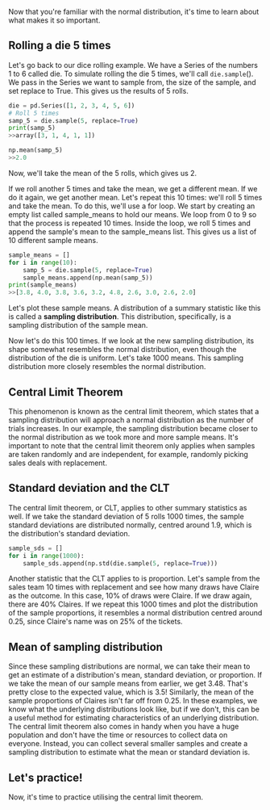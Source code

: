 Now that you're familiar with the normal distribution, it's time to learn about what makes it so important.
## Rolling a die 5 times
Let's go back to our dice rolling example. We have a Series of the numbers 1 to 6 called die. To simulate rolling the die 5 times, we'll call `die.sample`(). We pass in the Series we want to sample from, the size of the sample, and set replace to True. This gives us the results of 5 rolls. 
```Python
die = pd.Series([1, 2, 3, 4, 5, 6])
# Roll 5 times
samp_5 = die.sample(5, replace=True)
print(samp_5)
>>array([3, 1, 4, 1, 1])

np.mean(samp_5)
>>2.0
```
Now, we'll take the mean of the 5 rolls, which gives us 2.

If we roll another 5 times and take the mean, we get a different mean. If we do it again, we get another mean. Let's repeat this 10 times: we'll roll 5 times and take the mean. To do this, we'll use a for loop. We start by creating an empty list called sample_means to hold our means. We loop from 0 to 9 so that the process is repeated 10 times. Inside the loop, we roll 5 times and append the sample's mean to the sample_means list. This gives us a list of 10 different sample means. 
```Python
sample_means = []
for i in range(10):
	samp_5 = die.sample(5, replace=True)
	sample_means.append(np.mean(samp_5))
print(sample_means)
>>[3.8, 4.0, 3.8, 3.6, 3.2, 4.8, 2.6, 3.0, 2.6, 2.0]
```
Let's plot these sample means.
A distribution of a summary statistic like this is called a **sampling distribution**. This distribution, specifically, is a sampling distribution of the sample mean.

Now let's do this 100 times. If we look at the new sampling distribution, its shape somewhat resembles the normal distribution, even though the distribution of the die is uniform. Let's take 1000 means. This sampling distribution more closely resembles the normal distribution.
## Central Limit Theorem
This phenomenon is known as the central limit theorem, which states that a sampling distribution will approach a normal distribution as the number of trials increases. In our example, the sampling distribution became closer to the normal distribution as we took more and more sample means. It's important to note that the central limit theorem only applies when samples are taken randomly and are independent, for example, randomly picking sales deals with replacement.
## Standard deviation and the CLT
The central limit theorem, or CLT, applies to other summary statistics as well. If we take the standard deviation of 5 rolls 1000 times, the sample standard deviations are distributed normally, centred around 1.9, which is the distribution's standard deviation.
```Python
sample_sds = []
for i in range(1000):
	sample_sds.append(np.std(die.sample(5, replace=True)))
```
Another statistic that the CLT applies to is proportion. Let's sample from the sales team 10 times with replacement and see how many draws have Claire as the outcome. In this case, 10% of draws were Claire. If we draw again, there are 40% Claires. If we repeat this 1000 times and plot the distribution of the sample proportions, it resembles a normal distribution centred around 0.25, since Claire's name was on 25% of the tickets.
## Mean of sampling distribution
Since these sampling distributions are normal, we can take their mean to get an estimate of a distribution's mean, standard deviation, or proportion. If we take the mean of our sample means from earlier, we get 3.48. That's pretty close to the expected value, which is 3.5! Similarly, the mean of the sample proportions of Claires isn't far off from 0.25. In these examples, we know what the underlying distributions look like, but if we don't, this can be a useful method for estimating characteristics of an underlying distribution. The central limit theorem also comes in handy when you have a huge population and don't have the time or resources to collect data on everyone. Instead, you can collect several smaller samples and create a sampling distribution to estimate what the mean or standard deviation is.
## Let's practice!
Now, it's time to practice utilising the central limit theorem.